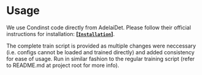 # Usage

We use Condinst code directly from AdelaiDet. Please follow their official instructions for installation: **[[`Installation`](https://github.com/aim-uofa/AdelaiDet#installation)]**.

The complete train script is provided as multiple changes were neccessary (i.e. configs cannot be loaded and trained directly) and added consistency for ease of usage. Run in similar fashion to the regular training script (refer to README.md at project root for more info).
